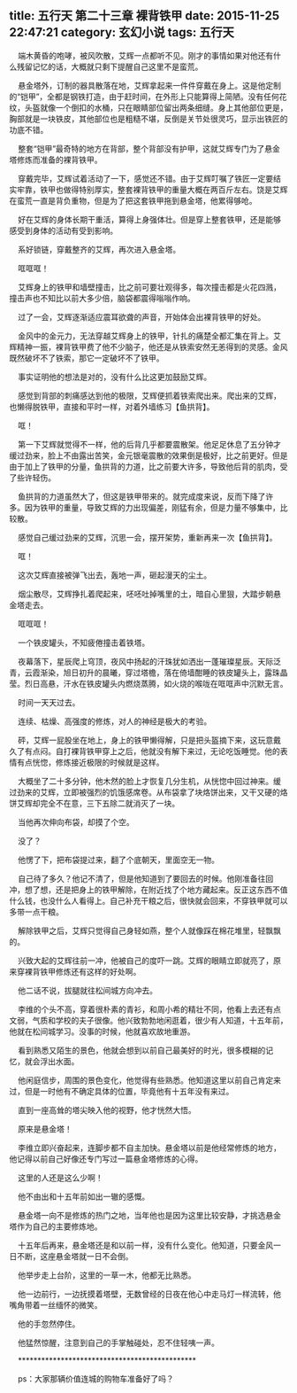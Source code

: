 title: 五行天 第二十三章 裸背铁甲
date: 2015-11-25 22:47:21
category: 玄幻小说
tags: 五行天
---
&nbsp;&nbsp;&nbsp;&nbsp;端木黄昏的咆哮，被风吹散，艾辉一点都听不见。刚才的事情如果对他还有什么残留记忆的话，大概就只剩下提醒自己这里不是蛮荒。

&nbsp;&nbsp;&nbsp;&nbsp;悬金塔外，订制的器具散落在地，艾辉拿起来一件件穿戴在身上。这是他定制的“铠甲”，全都是钢铁打造，由于赶时间，在外形上只能算得上简陋。没有任何花纹，头盔就像一个倒扣的水桶，只在眼睛部位留出两条细缝。身上其他部位更是，胸部就是一块铁皮，其他部位也是粗糙不堪，反倒是关节处很灵巧，显示出铁匠的功底不错。

&nbsp;&nbsp;&nbsp;&nbsp;整套“铠甲”最奇特的地方在背部，整个背部没有护甲，这就艾辉专门为了悬金塔修炼而准备的裸背铁甲。

&nbsp;&nbsp;&nbsp;&nbsp;穿戴完毕，艾辉试着活动了一下，感觉还不错。由于艾辉叮嘱了铁匠一定要结实牢靠，铁甲也做得特别厚实，整套裸背铁甲的重量大概在两百斤左右。饶是艾辉在蛮荒一直是背负重物，但是为了把这套铁甲拖到悬金塔，他累得够呛。

&nbsp;&nbsp;&nbsp;&nbsp;好在艾辉的身体长期干重活，算得上身强体壮。但是穿上整套铁甲，还是能够感受到身体的活动有受到影响。

&nbsp;&nbsp;&nbsp;&nbsp;系好锁链，穿戴整齐的艾辉，再次进入悬金塔。

&nbsp;&nbsp;&nbsp;&nbsp;哐哐哐！

&nbsp;&nbsp;&nbsp;&nbsp;艾辉身上的铁甲和墙壁撞击，比之前可要壮观得多，每次撞击都是火花四溅，撞击声也不知比以前大多少倍，脑袋都震得嗡嗡作响。

&nbsp;&nbsp;&nbsp;&nbsp;过了一会，艾辉逐渐适应震耳欲聋的声音，开始体会出裸背铁甲的好处。

&nbsp;&nbsp;&nbsp;&nbsp;金风中的金元力，无法穿越艾辉身上的铁甲，针扎的痛楚全都汇集在背上。艾辉精神一振，裸背铁甲费了他不少脑子，他还是从铁索安然无恙得到的灵感。金风既然破坏不了铁索，那它一定破坏不了铁甲。

&nbsp;&nbsp;&nbsp;&nbsp;事实证明他的想法是对的，没有什么比这更加鼓励艾辉。

&nbsp;&nbsp;&nbsp;&nbsp;感觉到背部的刺痛感达到他的极限，艾辉便抓着铁索爬出来。爬出来的艾辉，也懒得脱铁甲，直接和平时一样，对着外墙练习【鱼拱背】。

&nbsp;&nbsp;&nbsp;&nbsp;哐！

&nbsp;&nbsp;&nbsp;&nbsp;第一下艾辉就觉得不一样，他的后背几乎都要震散架。他足足休息了五分钟才缓过劲来，脸上不由露出苦笑，金元银毫震散的效果倒是极好，比之前更好。但是由于加上了铁甲的分量，鱼拱背的力道，比之前要大许多，导致他后背的肌肉，受了些许轻伤。

&nbsp;&nbsp;&nbsp;&nbsp;鱼拱背的力道虽然大了，但这是铁甲带来的。就完成度来说，反而下降了许多。因为铁甲的重量，导致艾辉的力出现偏差，刚猛有余，但是力量不够集中，比较散。

&nbsp;&nbsp;&nbsp;&nbsp;感觉自己缓过劲来的艾辉，沉思一会，摆开架势，重新再来一次【鱼拱背】。

&nbsp;&nbsp;&nbsp;&nbsp;哐！

&nbsp;&nbsp;&nbsp;&nbsp;这次艾辉直接被弹飞出去，轰地一声，砸起漫天的尘土。

&nbsp;&nbsp;&nbsp;&nbsp;烟尘散尽，艾辉挣扎着爬起来，呸呸吐掉嘴里的土，暗自心里狠，大踏步朝悬金塔走去。

&nbsp;&nbsp;&nbsp;&nbsp;哐哐哐！

&nbsp;&nbsp;&nbsp;&nbsp;一个铁皮罐头，不知疲倦撞击着铁塔。

&nbsp;&nbsp;&nbsp;&nbsp;夜幕落下，星辰爬上穹顶，夜风中扬起的汗珠犹如洒出一蓬璀璨星辰。天际泛青，云霞渐染，旭日初升的晨曦，穿过塔檐，落在倚墙酣睡的铁皮罐头上，露珠晶莹。烈日高悬，汗水在铁皮罐头内燃烧蒸腾，如火烧的喉咙在哐哐声中沉默无言。

&nbsp;&nbsp;&nbsp;&nbsp;时间一天天过去。

&nbsp;&nbsp;&nbsp;&nbsp;连续、枯燥、高强度的修炼，对人的神经是极大的考验。

&nbsp;&nbsp;&nbsp;&nbsp;砰，艾辉一屁股坐在地上，身上的铁甲懒得解，只是把头盔摘下来，这玩意戴久了有点闷。自打裸背铁甲穿上之后，他就没有解下来过，无论吃饭睡觉。他的表情有点恍惚，修炼接近极限的时候就是这样。

&nbsp;&nbsp;&nbsp;&nbsp;大概坐了二十多分钟，他木然的脸上才恢复几分生机，从恍惚中回过神来。缓过劲来的艾辉，立即被强烈的饥饿感席卷。从布袋拿了块烙饼出来，又干又硬的烙饼艾辉却完全不在意，三下五除二就消灭了一块。

&nbsp;&nbsp;&nbsp;&nbsp;当他再次伸向布袋，却摸了个空。

&nbsp;&nbsp;&nbsp;&nbsp;没了？

&nbsp;&nbsp;&nbsp;&nbsp;他愣了下，把布袋提过来，翻了个底朝天，里面空无一物。

&nbsp;&nbsp;&nbsp;&nbsp;自己待了多久？他记不清了，但是他知道到了要回去的时候。他刚准备往回冲，想了想，还是把身上的铁甲解除，在附近找了个地方藏起来。反正这东西不值什么钱，也没什么人看得上。自己补充干粮之后，很快就会回来，不穿铁甲就可以多带一点干粮。

&nbsp;&nbsp;&nbsp;&nbsp;解除铁甲之后，艾辉只觉得自己身轻如燕，整个人就像踩在棉花堆里，轻飘飘的。

&nbsp;&nbsp;&nbsp;&nbsp;兴致大起的艾辉往前一冲，他被自己的度吓一跳。艾辉的眼睛立即就亮了，原来穿裸背铁甲修炼还有这样的好处啊。

&nbsp;&nbsp;&nbsp;&nbsp;他二话不说，拔腿就往松间城方向冲去。

&nbsp;&nbsp;&nbsp;&nbsp;李维的个头不高，穿着很朴素的青衫，和周小希的精壮不同，他看上去还有点文弱，气质和学校的夫子很像。他兴致勃勃地闲逛着，很少有人知道，十五年前，他就在松间城学习。没事的时候，他就喜欢故地重游。

&nbsp;&nbsp;&nbsp;&nbsp;看到熟悉又陌生的景色，他就会想到以前自己最美好的时光，很多模糊的记忆，就会浮出水面。

&nbsp;&nbsp;&nbsp;&nbsp;他闲庭信步，周围的景色变化，他觉得有些熟悉。他知道这里以前自己肯定来过，但是一时他有不确定具体的位置，毕竟他有十五年没有来过。

&nbsp;&nbsp;&nbsp;&nbsp;直到一座高耸的塔尖映入他的视野，他才恍然大悟。

&nbsp;&nbsp;&nbsp;&nbsp;原来是悬金塔！

&nbsp;&nbsp;&nbsp;&nbsp;李维立即兴奋起来，连脚步都不自主加快。悬金塔以前是他经常修炼的地方，他记得以前自己好像还专门写过一篇悬金塔修炼的心得。

&nbsp;&nbsp;&nbsp;&nbsp;这里的人还是这么少啊！

&nbsp;&nbsp;&nbsp;&nbsp;他不由出和十五年前如出一辙的感慨。

&nbsp;&nbsp;&nbsp;&nbsp;悬金塔一向不是修炼的热门之地，当年他也是因为这里比较安静，才挑选悬金塔作为自己的主要修炼地。

&nbsp;&nbsp;&nbsp;&nbsp;十五年后再来，悬金塔还是和以前一样，没有什么变化。他知道，只要金风一日不断，这座悬金塔就一日不会倒。

&nbsp;&nbsp;&nbsp;&nbsp;他举步走上台阶，这里的一草一木，他都无比熟悉。

&nbsp;&nbsp;&nbsp;&nbsp;他一边前行，一边抚摸着塔壁，无数曾经的日夜在他心中走马灯一样流转，他嘴角带着一丝缅怀的微笑。

&nbsp;&nbsp;&nbsp;&nbsp;他的手忽然停住。

&nbsp;&nbsp;&nbsp;&nbsp;他猛然惊醒，注意到自己的手掌触碰处，忍不住轻咦一声。

&nbsp;&nbsp;&nbsp;&nbsp;**********************************************

&nbsp;&nbsp;&nbsp;&nbsp;ps：大家那辆价值连城的购物车准备好了吗？